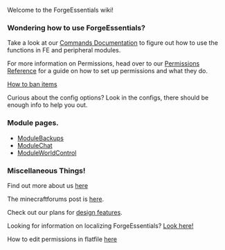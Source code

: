 Welcome to the ForgeEssentials wiki!

### Wondering how to use ForgeEssentials?

Take a look at our [Commands Documentation](https://github.com/ForgeEssentials/ForgeEssentialsMain/wiki/Commands) to figure out how to use the functions in FE and peripheral modules.

For more information on Permissions, head over to our [Permissions Reference](wiki/Permissions-Commands) for a guide on how to set up permissions and what they do.

[How to ban items](wiki/How-to-Ban-Items)

Curious about the config options? Look in the configs, there should be enough info to help you out.

### Module pages.
* [ModuleBackups](https://github.com/ForgeEssentials/ForgeEssentialsMain/wiki/ModuleBackup)
* [ModuleChat](https://github.com/ForgeEssentials/ForgeEssentialsMain/wiki/ModuleChat)
* [ModuleWorldControl](https://github.com/ForgeEssentials/ForgeEssentialsMain/wiki/World-Control)


### Miscellaneous Things!

Find out more about us [here](https://github.com/ForgeEssentials/ForgeEssentialsMain/wiki/About-ForgeEssentials)

The minecraftforums post is [here](http://www.minecraftforum.net/topic/1661157-forgeforgeessentials-bukkit-functionality-for-your-forge-server/#entry20533111).

Check out our plans for [design features](https://github.com/ForgeEssentials/ForgeEssentialsMain/wiki/Design-Features).

Looking for information on localizing ForgeEssentials? [Look here!](https://github.com/ForgeEssentials/ForgeEssentialsMain/wiki/Localization-Guide)

How to edit permissions in flatfile [here](https://github.com/ForgeEssentials/ForgeEssentialsMain/wiki/Export-Import-permissions)